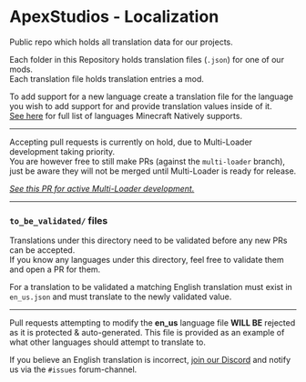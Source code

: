 # ApexStudios - Localization
Public repo which holds all translation data for our projects.

Each folder in this Repository holds translation files (`.json`) for one of our mods.<br>
Each translation file holds translation entries a mod.

To add support for a new language create a translation file for the language you wish to add support for and provide translation values inside of it.<br>
[See here](https://minecraft.fandom.com/wiki/Language) for full list of languages Minecraft Natively supports.

---
Accepting pull requests is currently on hold, due to Multi-Loader development taking priority.<br>
You are however free to still make PRs (against the `multi-loader` branch), just be aware they will not be merged until Multi-Loader is ready for release.

[_See this PR for active Multi-Loader development._](https://github.com/ApexStudios-Dev/ApexCore/pull/11)

---
### `to_be_validated/` files

Translations under this directory need to be validated before any new PRs can be accepted.<br>
If you know any languages under this directory, feel free to validate them and open a PR for them.

For a translation to be validated a matching English translation must exist in `en_us.json` and must translate to the newly validated value.

---
Pull requests attempting to modify the **en_us** language file **WILL BE** rejected as it is protected & auto-generated.
This file is provided as an example of what other languages should attempt to translate to.

If you believe an English translation is incorrect, [join our Discord](https://discord.apexstudios.xyz/) and notify us via the `#issues` forum-channel.
